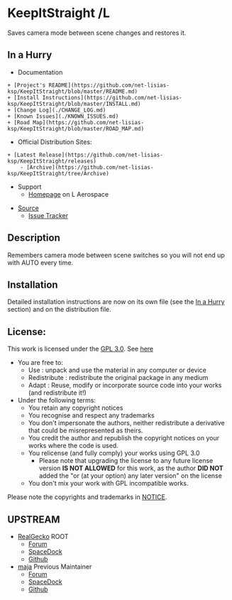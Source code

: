 # KeepItStraight /L

Saves camera mode between scene changes and restores it.


## In a Hurry

* Documentation
<!--	+ [Homepage](http://ksp.lisias.net/add-ons/KeepItStraight/) on L Aerospace -->
	+ [Project's README](https://github.com/net-lisias-ksp/KeepItStraight/blob/master/README.md)
	+ [Install Instructions](https://github.com/net-lisias-ksp/KeepItStraight/blob/master/INSTALL.md)
	+ [Change Log](./CHANGE_LOG.md)
	+ [Known Issues](./KNOWN_ISSUES.md)
	+ [Road Map](https://github.com/net-lisias-ksp/KeepItStraight/blob/master/ROAD_MAP.md)
* Official Distribution Sites:
<!--	+ [CurseForge](https://kerbal.curseforge.com/projects/KeepItStraight) -->
<!--	+ [SpaceDock](https://spacedock.info/mod/127/KeepItStraight) -->
	+ [Latest Release](https://github.com/net-lisias-ksp/KeepItStraight/releases)
		- [Archive](https://github.com/net-lisias-ksp/KeepItStraight/tree/Archive)
* Support
	+ [Homepage](http://ksp.lisias.net/add-ons/KeepItStraight/Support/) on L Aerospace
<!--	+ [Forum](https://forum.kerbalspaceprogram.com/index.php?/topic/*-*/) -->
<!--	+ [Discussions on Github](https://github.com/net-lisias-ksp/KeepItStraight/discussions/categories/support) -->
* [Source](https://github.com/net-lisias-ksp/KeepItStraight)
	+ [Issue Tracker](https://github.com/net-lisias-ksp/KeepItStraight/issues)


## Description

Remembers camera mode between scene switches so you will not end up with AUTO every time.


## Installation

Detailed installation instructions are now on its own file (see the [In a Hurry](#in-a-hurry) section) and on the distribution file.

## License:

This work is licensed under the [GPL 3.0](https://www.gnu.org/licenses/gpl-3.0.txt). See [here](./LICENSE)

+ You are free to:
	- Use : unpack and use the material in any computer or device
	- Redistribute : redistribute the original package in any medium
	- Adapt : Reuse, modify or incorporate source code into your works (and redistribute it!)
+ Under the following terms:
	- You retain any copyright notices
	- You recognise and respect any trademarks
	- You don't impersonate the authors, neither redistribute a derivative that could be misrepresented as theirs.
	- You credit the author and republish the copyright notices on your works where the code is used.
	- You relicense (and fully comply) your works using GPL 3.0
		- Please note that upgrading the license to any future license version  **IS NOT ALLOWED** for this work, as the author **DID NOT**
 added the "or (at your option) any later version" on the license
	- You don't mix your work with GPL incompatible works.

Please note the copyrights and trademarks in [NOTICE](./NOTICE).


## UPSTREAM

* [RealGecko](https://forum.kerbalspaceprogram.com/profile/162682-realgecko/) ROOT
	+ [Forum](https://forum.kerbalspaceprogram.com/topic/143175-*)
	+ [SpaceDock](https://spacedock.info/mod/824/Keep%20It%20Straight)
	+ [Github](https://github.com/Real-Gecko/KSP-KeepItStraight)
* [maja](https://forum.kerbalspaceprogram.com/profile/168379-maja/) Previous Maintainer
	+ [Forum](https://forum.kerbalspaceprogram.com/topic/172244-*) 
	+ [SpaceDock](http://spacedock.info/mod/825/Who%20Am%20I%3F)
	+ [Github](https://github.com/jarosm/KSP-KeepItStraight)
